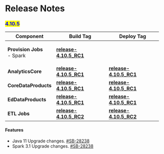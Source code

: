 # Release Notes

### <mark style="color:blue;">4.10.5</mark>

| Component                                             | Build Tag                                                                                                        | Deploy Tag                                                                                                   |
| ----------------------------------------------------- | ---------------------------------------------------------------------------------------------------------------- | ------------------------------------------------------------------------------------------------------------ |
| <p><strong>Provision Jobs</strong><br>- Spark<br></p> | [**release-4.10.5\_RC1**](https://github.com/project-sunbird/sunbird-data-pipeline/tree/release-4.10.5\_RC1)     |                                                                                                              |
| **AnalyticsCore**                                     | [**release-4.10.5\_RC1**](https://github.com/project-sunbird/sunbird-analytics-core/tree/release-4.10.5\_RC1)    | [**release-4.10.5\_RC1**](https://github.com/project-sunbird/sunbird-data-pipeline/tree/release-4.10.5\_RC1) |
| **CoreDataProducts**                                  | [**release-4.10.5\_RC1**](https://github.com/project-sunbird/sunbird-core-dataproducts/tree/release-4.10.5\_RC1) | [**release-4.10.5\_RC1**](https://github.com/project-sunbird/sunbird-data-pipeline/tree/release-4.10.5\_RC1) |
| **EdDataProducts**                                    | [**release-4.10.5\_RC1**](https://github.com/Sunbird-Ed/sunbird-data-products/tree/release-4.10.5\_RC1)          | [**release-4.10.5\_RC1**](https://github.com/project-sunbird/sunbird-data-pipeline/tree/release-4.10.5\_RC1) |
| **ETL Jobs**                                                                                           | [**release-4.10.5_RC2**](https://github.com/Sunbird-Ed/sunbird-data-products/tree/release-4.10.5_RC2)      | [**release-4.10.5_RC2**](https://github.com/project-sunbird/sunbird-data-pipeline/tree/release-4.10.5_RC2) |

#### **Features**

* Java 11 Upgrade changes. [#SB-28238](https://project-sunbird.atlassian.net/browse/SB-28238)
* Spark 3.1 Upgrade changes. [#SB-28238](https://project-sunbird.atlassian.net/browse/SB-28238)
